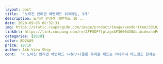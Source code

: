 ```yaml
---
layout: post 
title:  "노마진 반려견 배변패드 100매입, 3개" 
description: 노마진 반려견 배변패드 10 ..
date: 2020-09-05 08:32:31 
img: https://static.coupangcdn.com/image/product/image/vendoritem/2018/08/16/3191197777/4e321fe2-c386-46a0-85ae-82e4ca574568.jpg 
linkUrl: https://link.coupang.com/re/AFFSDP?lptag=AF3600438&subid=ahnPublicAsk&pageKey=2032682293&itemId=3456403192&vendorItemId=3191197777&traceid=V0-113-e51e1d0a584a709c 
categories: [1029] 
color: BD24A9 
price: 19710 
author: Ask View Shop 
cont:  "< 노마진 반려견 배변패드 ><br/>(물론 두꺼운 패드는 아니라서 어느정도 한계는 있을 것 같아요)<br/>(자주 교체하기에)<br/> episode<br/> 퀵 포인트<br/>+) 정기배송으로 조금 더 저렴하게 구매했어요<br/>+) 후기도 좋더라구요!<br/><br/> - 가성비 굿! 이 가격에 300장은 저렴하죠.<br/><br/><br/> - 새 패드임에도 울 아이는 바로 적응했어요.<br/><br/><br/> - 얇아요.<br/>  소변양이 많은 아이들에겐 사용하기 어려울 듯.<br/>.<br/><br/><br/> - 중.<br/>소형견은 적당해요.<br/> 어짜피 소변 한 번 보면 갈아주기에<br/>10시간 이상도 안내려와요.<br/>.<br/><br/>20개 이상씩 한번에 쓰는 경우도 많아요<br/>300매가 100매보다 장 당 가격이 좀 더 저렴해서 300매로 구매했는데<br/>300매면 이번에도 그래도 꽤 오래 사용할 것 같네요<br/>3분안에 소변을 보러 간다.<br/><br/>3팩 산 지 오래되진 않은 거 같은데 또 구매하게 되네요<br/>가격대비 훌륭하길래<br/>가급적 구토 막으려고 깨워서<br/>가끔은 다른거 사볼까 하고 타제품 기웃대며 후기를 보면<br/>강아지 배변패드는 한 번 구매할 때<br/>거기서 토할 경우를 위해 깔고요.<br/>.<br/><br/>고양이 키우면서도 패드가 많이 필요해요<br/>고양이가 아픈거 제외하고 하는 구토의 경우는.<br/>.<br/><br/>고양이들은 배변을 모래에 해서<br/>괜히 모험했다가 망하면 그걸 또 오래도록 써야하니.<br/>.<br/><br/>구매해뒀던 배변패드를 거의 다 사용해서 새로 구매했어요!<br/>그거 말고.<br/>.<br/><br/>그냥 많이 구매해서 쟁여두고 사용하는 편인데<br/>그냥 안전하게 늘 쓰던 노마진 패드로 쓰고 있어요<br/>그냥 자주 교체하려고 적당히 얇은 제품으로 구매합니다<br/>그때는 더 필요했구요.<br/>.<br/><br/>그래서 제게는 꼭 배변 패드가 필수입니다<br/>냄새도 심하진 않죠<br/>노마진 보가 후기가 별로인 거 같고<br/>노마진 패드 어쩌다 써보니<br/>노마진패드가 조금 더 저렴해서 사용해보려고 구매했습니다<br/>노마진패드는 처음 사용해보는데 평소 사용하던 사이즈와 동일하고<br/>다른 여러곳에도 구토를 하니 여러곳에 깔고.<br/>.<br/><br/>대부분의 집안 전체 패드를 걷어버리고 새로 깔기에<br/>대표적으로 헤어볼이 있지만 우리 아이들은<br/>더 얇은 15g인가 18g 제품을 잠깐 사용해 본 적 있는데<br/>더러움 방지 차원에서도 깔고 갈아주고<br/>두께도 비슷하고 사이즈도 거의 같아요<br/>떨어지는 물이 많은데 잘 잡아주네요<br/>라탄 바구니안, 방석 위, 스크래쳐는 말할 것도 없음 ㅠ<br/>막내 강제급수할 때 패드 조각을 턱에 대고 주는데<br/>만족하는 제품이라 구지 바꿀 의향은 없습니다.<br/><br/>멍이도 키웠었는데 지금은 별이되서.<br/>.<br/><br/>멍이를 키우진 않지만 고양이들과 살고 있습니다<br/>몰라도 한번 쓰면 막 10<br/> -20개도 쓸때가 많아서<br/>물론 안 그런 아이도 있지만 저희집 3묘 중 2묘는<br/>밥을 급하게 먹거나<br/>밥을 너무 잠만 자다가 오랜 시간 텀을 두고 먹거나<br/>배변관련으로는 패드가 필요 없어요<br/>배변패드라고 써있는 박스 안에<br/>비닐 하나에 100매씩 3개가 가득 담겨서 왔어요<br/>빗질을 제가 항상 너무 잘해놔서 헤어볼 구토는<br/>사용해보니 20g이 두께나 가격이 적당한 것 같아서<br/>사용해보니 괜찮아서 계속 정기배송으로 구매할 것 같아요!<br/>세척 불가한 것에 대한 더러움 방지 차원으로<br/>소변을 보러 갈때마다 살짝 눈치를 보는 듯<br/>소심한 것 같으면서도, 뻔뻔한 복돌이.<br/>.<br/>ㅋㅋ<br/>시간 안에 챙겨서 밥숟가락 떠 먹이고 있지만.<br/>.<br/><br/>아무래도 멍이 반려인보다는 소진속도가 조금? 느릴진<br/>아무튼 그 구토가 패드 구매의 가장 큰 이유중 하나구요<br/>아프지 말고 건강하게 오래 오래 함께하자<br/>애들이 잠이 많고 게을러져서 캣타워 위에서 자다보면<br/>액체 흡수도 잘됩니다<br/>여기저기 수없이 깔아둡니다<br/>여름이라 소변을 보고나면 즉시 갈아줘야 냄새가 안나기에<br/>오늘도 왔구나! 반가워<br/>우리를 힐끗힐끗 쳐다본다.<br/><br/>우리의 부담스러운 시선에도 볼 일은 다 본다.<br/><br/>우리의 시선은 당연히 복돌이 배변패드로 눈이 갈 수 밖에 없는데... <br/><br/>우리집 강아지 복돌이는 물을 마시면<br/>위장? 식도? 모양 고대로 토해내요.<br/>.<br/>게워내죠.<br/>.<br/><br/>유명 브랜드 제품들 만큼은 아니어도 가성비는 좋다고 생각합니다<br/>은근히 금방 쓰네요.<br/>.<br/><br/>이 둘 중 하나면 십중팔구 먹은지 5분 안에<br/>이렇게 반복 하는 용도이기도 하구요.<br/>.<br/><br/>이제 구토하는 상황을 너무 잘 알기에 제가 미연에<br/>자주 못 갈아 주시는 분들은<br/>장당 20g이길래 한 번 써보려고 구매했어요<br/>저는 되도록이면 20g 제품으로 구매하고 있어요<br/>저는 보통 강아지 배변패드를 40×50 사이즈로 구매하는데<br/>저는 어짜피 자주 갈아줘서 얇은 패드를 구매했지만<br/>저번에 구매해서 사용 중인 배변패드도 꽤 괜찮았는데<br/>제 기준에는 너무 얇더라구요ㅠ<br/>조금 더 도톰한 패드를 구입하시는게 좋을 것 같아요!<br/>지켜보고 있거나 패드를 곳곳에 깔아두거나 하죠.<br/>.<br/><br/>처음에 강아지가 더 어릴 때 어짜피 패드를 자주 갈아줄거라<br/>천 캣타워나 니스칠 하지 않은 원목 캣타워의 경우<br/>캣타워 위에서도 하고 모래매트에서도 하고<br/>특별한 향이 나는 패드는 개인적으로 별로라 무향으로 구매했고<br/>특정 상황만 되면 구토를 해요(아픈거 아니에요)<br/>특히 아이들 두달에 한번 목욕 시키고 나면<br/>패드가 도톰해도 어짜피 자주 갈아줘야 냄새가 덜해서<br/>평생 다손 손가락 안에 꼽을 정도로만 보았네요.<br/>.<br/><br/>평소에도 좀만 더러워지면 갈아주고요<br/>하나 꺼내서 펼쳐보니 저번에 쓰던 다른 브랜드의 배변패드와 비슷하네요<br/>하지만 고양이는 구토를 상습적으로 하는 동물입니다ㅠ<br/>한 박스에 3개 묶음이 들어있어요<br/>항상 이것만 구매해요<br/>흡수력도 괜찮은 것 같아요<br/>" 
---
```

